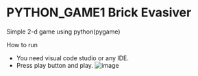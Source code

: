 # PYTHON_GAME1 Brick Evasiver
Simple 2-d game using python(pygame)


How to run
- You need visual code studio or any IDE.
- Press play button and play.
![image](https://github.com/Lussskki/PYTHON_GAME1/assets/95685216/d15482df-cebc-4aae-a787-935fa2d433ac)
